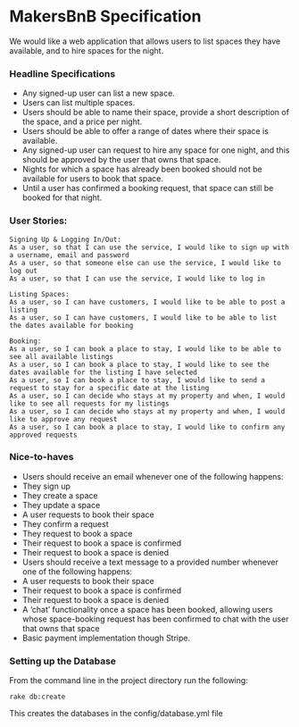 # MakersBnB Specification

We would like a web application that allows users to list spaces they have available, and to hire spaces for the night.

### Headline Specifications

- Any signed-up user can list a new space.
- Users can list multiple spaces.
- Users should be able to name their space, provide a short description of the space, and a price per night.
- Users should be able to offer a range of dates where their space is available.
- Any signed-up user can request to hire any space for one night, and this should be approved by the user that owns that space.
- Nights for which a space has already been booked should not be available for users to book that space.
- Until a user has confirmed a booking request, that space can still be booked for that night.

### User Stories:

```
Signing Up & Logging In/Out:
As a user, so that I can use the service, I would like to sign up with a username, email and password
As a user, so that someone else can use the service, I would like to log out
As a user, so that I can use the service, I would like to log in
```
```
Listing Spaces:
As a user, so I can have customers, I would like to be able to post a listing
As a user, so I can have customers, I would like to be able to list the dates available for booking
```
```
Booking:
As a user, so I can book a place to stay, I would like to be able to see all available listings
As a user, so I can book a place to stay, I would like to see the dates available for the listing I have selected
As a user, so I can book a place to stay, I would like to send a request to stay for a specific date at the listing
As a user, so I can decide who stays at my property and when, I would like to see all requests for my listings
As a user, so I can decide who stays at my property and when, I would like to approve any request
As a user, so I can book a place to stay, I would like to confirm any approved requests
```

### Nice-to-haves

- Users should receive an email whenever one of the following happens:
 - They sign up
 - They create a space
 - They update a space
 - A user requests to book their space
 - They confirm a request
 - They request to book a space
 - Their request to book a space is confirmed
 - Their request to book a space is denied
- Users should receive a text message to a provided number whenever one of the following happens:
 - A user requests to book their space
 - Their request to book a space is confirmed
 - Their request to book a space is denied
- A ‘chat’ functionality once a space has been booked, allowing users whose space-booking request has been confirmed to chat with the user that owns that space
- Basic payment implementation though Stripe.

### Setting up the Database

From the command line in the project directory run the following:
```
rake db:create
```
This creates the databases in the config/database.yml file
